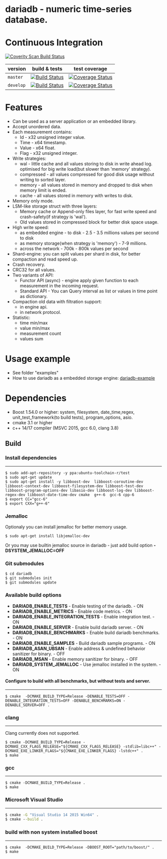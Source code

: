 # dariadb - numeric time-series database.
# Continuous Integration
<a href="https://scan.coverity.com/projects/dariadb">
  <img alt="Coverity Scan Build Status"
       src="https://scan.coverity.com/projects/10983/badge.svg"/>
</a>

|  version | build & tests | test coverage |
|---------------------|---------|----------|
| `master`   | [![Build Status](https://travis-ci.org/lysevi/dariadb.svg?branch=master)](https://travis-ci.org/lysevi/dariadb) |  [![Coverage Status](https://coveralls.io/repos/github/lysevi/dariadb/badge.svg?branch=master)](https://coveralls.io/github/lysevi/dariadb?branch=master) |
| `develop` | [![Build Status](https://travis-ci.org/lysevi/dariadb.svg?branch=dev)](https://travis-ci.org/lysevi/dariadb) | [![Coverage Status](https://coveralls.io/repos/github/lysevi/dariadb/badge.svg?branch=dev)](https://coveralls.io/github/lysevi/dariadb?branch=dev)
 
# Features
* Can be used as a server application or an embedded library.
* Accept unordered data.
* Each measurement contains:
  - Id - x32 unsigned integer value.
  - Time - x64 timestamp.
  - Value - x64 float.
  - Flag - x32 unsigned integer.
* Write strategies:
  - wal - little cache and all values storing to disk in write ahead log. optimised for big write load(but slower than 'memory' strategy).
  - compressed - all values compressed for good disk usage without writing to sorted layer.
  - memory - all values stored in memory and dropped to disk when memory limit is ended.
  - cache - all values stored in memory with writes to disk.
* Memory only mode.
* LSM-like storage struct with three layers:
  - Memory cache or Append-only files layer, for fast write speed and crash-safety(if strategy is 'wal').
  - Old values stored in compressed block for better disk space usage.
* High write speed:
  - as embedded engine - to disk - 2.5 - 3.5 millions values per second to disk
  - as memory storage(when strategy is 'memory') - 7-9 millions.
  - across the network - 700k - 800k values per second
* Shard-engine: you can split values per shard in disk, for better compaction and read speed up.
* Crash recovery.
* CRC32 for all values.
* Two variants of API:
  - Functor API (async) -  engine apply given function to each measurement in the incoming request.
  - Standard API - You can Query interval as list or values in time point as dictionary.
* Compaction old data with filtration support:
  - in engine api.
  - in network protocol.
* Statistic:
  - time min/max
  - value min/max
  - measurement count
  - values sum

# Usage example
- See folder "examples"
- How to use dariadb as a embedded storage engine: [dariadb-example](https://github.com/lysevi/dariadb-example)

# Dependencies
* Boost 1.54.0 or higher: system, filesystem, date_time,regex, unit_test_framework(to build tests), program_options, asio.
* cmake 3.1 or higher
* c++ 14/17 compiler (MSVC 2015, gcc 6.0, clang 3.8)

## Build
### Install dependencies
---
```shell
$ sudo add-apt-repository -y ppa:ubuntu-toolchain-r/test
$ sudo apt-get update
$ sudo apt-get install -y libboost-dev  libboost-coroutine-dev libboost-context-dev libboost-filesystem-dev libboost-test-dev libboost-program-options-dev libasio-dev libboost-log-dev libboost-regex-dev libboost-date-time-dev cmake  g++-6  gcc-6 cpp-6 
$ export CC="gcc-6"
$ export CXX="g++-6"
```
### Jemalloc
Optionaly you can install jemalloc for better memory usage. 
```shell
$ sudo apt-get install libjemalloc-dev
```

Or you may use builtin jemalloc source in dariadb  - just add build option **-DSYSTEM_JEMALLOC=OFF**

### Git submodules
```shell
$ cd dariadb
$ git submodules init 
$ git submodules update
```
### Available build options
- **DARIADB_ENABLE_TESTS** - Enable testing of the dariadb. - ON
- **DARIADB_ENABLE_METRICS** - Enable code metrics. - ON
- **DARIADB_ENABLE_INTEGRATION_TESTS** - Enable integration test. - ON
- **DARIADB_ENABLE_SERVER** - Enable build dariadb server. - ON
- **DARIADB_ENABLE_BENCHMARKS** - Enable build dariadb benchmarks. - ON
- **DARIADB_ENABLE_SAMPLES** - Build dariadb sample programs. - ON
- **DARIADB_ASAN_UBSAN**  - Enable address & undefined behavior sanitizer for binary. - OFF
- **DARIADB_MSAN** - Enable memory sanitizer for binary. - OFF
- **DARIADB_SYSTEM_JEMALLOC** - Use jemalloc installed in the system. - ON

#### Configure to build with all benchmarks, but without tests and server.
---
```shell
$ cmake  -DCMAKE_BUILD_TYPE=Release -DENABLE_TESTS=OFF -DENABLE_INTEGRATION_TESTS=OFF -DENABLE_BENCHMARKS=ON -DENABLE_SERVER=OFF . 
```

### clang
---
Clang currently does not supported.
```shell
$ cmake -DCMAKE_BUILD_TYPE=Release -DCMAKE_CXX_FLAGS_RELEASE="${CMAKE_CXX_FLAGS_RELEASE} -stdlib=libc++" -DCMAKE_EXE_LINKER_FLAGS="${CMAKE_EXE_LINKER_FLAGS} -lstdc++" .
$ make
```

### gcc
---
```shell
$ cmake -DCMAKE_BUILD_TYPE=Release .
$ make
```
### Microsoft Visual Studio
---
```cmd
$ cmake -G "Visual Studio 14 2015 Win64" .
$ cmake --build .
```
### build with non system installed boost
---
```shell
$ cmake  -DCMAKE_BUILD_TYPE=Release -DBOOST_ROOT="path/to/boost/" .
$ make
```

